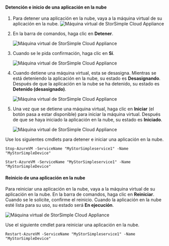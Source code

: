 <a id="to-stop-and-start-a-cloud-appliance" class="xliff"></a>

#### Detención e inicio de una aplicación en la nube

1. Para detener una aplicación en la nube, vaya a la máquina virtual de su aplicación en la nube.
    ![Máquina virtual de StorSimple Cloud Appliance](./media/storsimple-8000-stop-restart-cloud-appliance/sca-stop-restart1.png)

2. En la barra de comandos, haga clic en **Detener**.

    ![Máquina virtual de StorSimple Cloud Appliance](./media/storsimple-8000-stop-restart-cloud-appliance/sca-stop-restart2.png)

3. Cuando se le pida confirmación, haga clic en **Sí**.

    ![Máquina virtual de StorSimple Cloud Appliance](./media/storsimple-8000-stop-restart-cloud-appliance/sca-stop-restart3.png)

4. Cuando detiene una máquina virtual, esta se desasigna. Mientras se está deteniendo la aplicación en la nube, su estado es **Desasignando**. Después de que la aplicación en la nube se ha detenido, su estado es **Detenido (desasignado)**.

    ![Máquina virtual de StorSimple Cloud Appliance](./media/storsimple-8000-stop-restart-cloud-appliance/sca-stop-restart4.png)

5. Una vez que se detiene una máquina virtual, haga clic en **Iniciar** (el botón pasa a estar disponible) para iniciar la máquina virtual. Después de que se haya iniciado la aplicación en la nube, su estado es **Iniciado**.

    ![Máquina virtual de StorSimple Cloud Appliance](./media/storsimple-8000-stop-restart-cloud-appliance/sca-stop-restart5.png)

Use los siguientes cmdlets para detener e iniciar una aplicación en la nube.

`Stop-AzureVM -ServiceName "MyStorSimpleservice1" -Name "MyStorSimpleDevice"`

`Start-AzureVM -ServiceName "MyStorSimpleservice1" -Name "MyStorSimpleDevice"`

<a id="to-restart-a-cloud-appliance" class="xliff"></a>

#### Reinicio de una aplicación en la nube

Para reiniciar una aplicación en la nube, vaya a la máquina virtual de su aplicación en la nube. En la barra de comandos, haga clic en **Reiniciar**. Cuando se le solicite, confirme el reinicio. Cuando la aplicación en la nube esté lista para su uso, su estado será **En ejecución**.

![Máquina virtual de StorSimple Cloud Appliance](./media/storsimple-8000-stop-restart-cloud-appliance/sca-stop-restart6.png)

Use el siguiente cmdlet para reiniciar una aplicación en la nube.

`Restart-AzureVM -ServiceName "MyStorSimpleservice1" -Name "MyStorSimpleDevice"`

